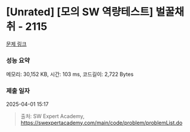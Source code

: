 # [Unrated] [모의 SW 역량테스트] 벌꿀채취 - 2115 

[문제 링크](https://swexpertacademy.com/main/code/problem/problemDetail.do?contestProbId=AV5V4A46AdIDFAWu) 

### 성능 요약

메모리: 30,152 KB, 시간: 103 ms, 코드길이: 2,722 Bytes

### 제출 일자

2025-04-01 15:17



> 출처: SW Expert Academy, https://swexpertacademy.com/main/code/problem/problemList.do